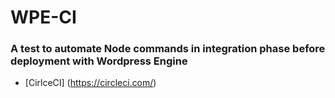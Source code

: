# WPE-CI

### A test to automate Node commands in integration phase before deployment with Wordpress Engine

- [CirlceCI] (https://circleci.com/)